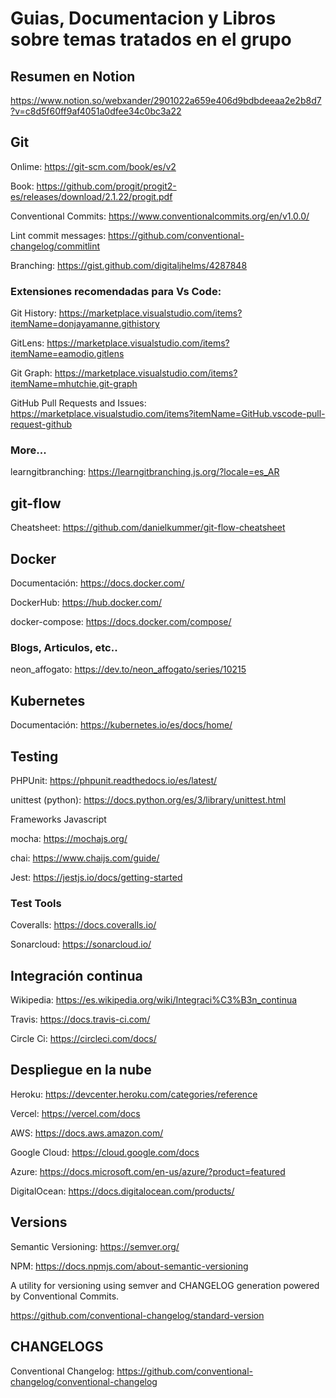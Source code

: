 # Guias, Documentacion y Libros sobre temas tratados en el grupo

## Resumen en Notion

https://www.notion.so/webxander/2901022a659e406d9bdbdeeaa2e2b8d7?v=c8d5f60ff9af4051a0dfee34c0bc3a22

## Git

Onlime: https://git-scm.com/book/es/v2

Book: https://github.com/progit/progit2-es/releases/download/2.1.22/progit.pdf

Conventional Commits: https://www.conventionalcommits.org/en/v1.0.0/

Lint commit messages: https://github.com/conventional-changelog/commitlint

Branching: https://gist.github.com/digitaljhelms/4287848

### Extensiones recomendadas para Vs Code: 

Git History: https://marketplace.visualstudio.com/items?itemName=donjayamanne.githistory

GitLens: https://marketplace.visualstudio.com/items?itemName=eamodio.gitlens

Git Graph: https://marketplace.visualstudio.com/items?itemName=mhutchie.git-graph

GitHub Pull Requests and Issues: https://marketplace.visualstudio.com/items?itemName=GitHub.vscode-pull-request-github

### More...

learngitbranching: https://learngitbranching.js.org/?locale=es_AR


## git-flow

Cheatsheet: https://github.com/danielkummer/git-flow-cheatsheet

## Docker

Documentación: https://docs.docker.com/

DockerHub: https://hub.docker.com/

docker-compose: https://docs.docker.com/compose/

### Blogs, Articulos, etc..

neon_affogato: https://dev.to/neon_affogato/series/10215

## Kubernetes

Documentación: https://kubernetes.io/es/docs/home/

## Testing

PHPUnit: https://phpunit.readthedocs.io/es/latest/

unittest (python): https://docs.python.org/es/3/library/unittest.html

Frameworks Javascript

mocha: https://mochajs.org/

chai: https://www.chaijs.com/guide/

Jest: https://jestjs.io/docs/getting-started

### Test Tools

Coveralls: https://docs.coveralls.io/

Sonarcloud: https://sonarcloud.io/

## Integración continua

Wikipedia: https://es.wikipedia.org/wiki/Integraci%C3%B3n_continua

Travis: https://docs.travis-ci.com/

Circle Ci: https://circleci.com/docs/

## Despliegue en la nube

Heroku: https://devcenter.heroku.com/categories/reference

Vercel: https://vercel.com/docs

AWS: https://docs.aws.amazon.com/

Google Cloud: https://cloud.google.com/docs

Azure: https://docs.microsoft.com/en-us/azure/?product=featured

DigitalOcean: https://docs.digitalocean.com/products/

## Versions

Semantic Versioning: https://semver.org/

NPM: https://docs.npmjs.com/about-semantic-versioning

A utility for versioning using semver and CHANGELOG generation powered by Conventional Commits.

https://github.com/conventional-changelog/standard-version

## CHANGELOGS

Conventional Changelog: https://github.com/conventional-changelog/conventional-changelog
